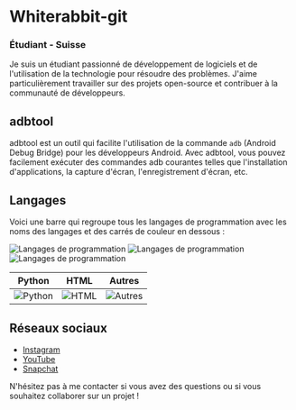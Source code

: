 # Whiterabbit-git

### Étudiant - Suisse

Je suis un étudiant passionné de développement de logiciels et de l'utilisation de la technologie pour résoudre des problèmes. J'aime particulièrement travailler sur des projets open-source et contribuer à la communauté de développeurs.

## adbtool

adbtool est un outil qui facilite l'utilisation de la commande `adb` (Android Debug Bridge) pour les développeurs Android. Avec adbtool, vous pouvez facilement exécuter des commandes adb courantes telles que l'installation d'applications, la capture d'écran, l'enregistrement d'écran, etc.

## Langages

Voici une barre qui regroupe tous les langages de programmation avec les noms des langages et des carrés de couleur en dessous :

![Langages de programmation](https://progress-bar.dev/?title=Python&width=600&color=orange&progress=80) ![Langages de programmation](https://progress-bar.dev/?title=HTML&width=600&color=blue&progress=15) ![Langages de programmation](https://progress-bar.dev/?title=Autres&width=600&color=grey&progress=5)

| Python | HTML | Autres |
|--------|------|--------|
|![Python](https://via.placeholder.com/15/orange/000000?text=+) | ![HTML](https://via.placeholder.com/15/blue/000000?text=+) | ![Autres](https://via.placeholder.com/15/grey/000000?text=+) |

## Réseaux sociaux

* [Instagram](https://www.instagram.com/whiterabbit-git/)
* [YouTube](https://www.youtube.com/channel/UCxjqh1xH-Wn7ZDMzXoWdumw)
* [Snapchat](https://www.snapchat.com/add/whiterabbit-git)

N'hésitez pas à me contacter si vous avez des questions ou si vous souhaitez collaborer sur un projet !
